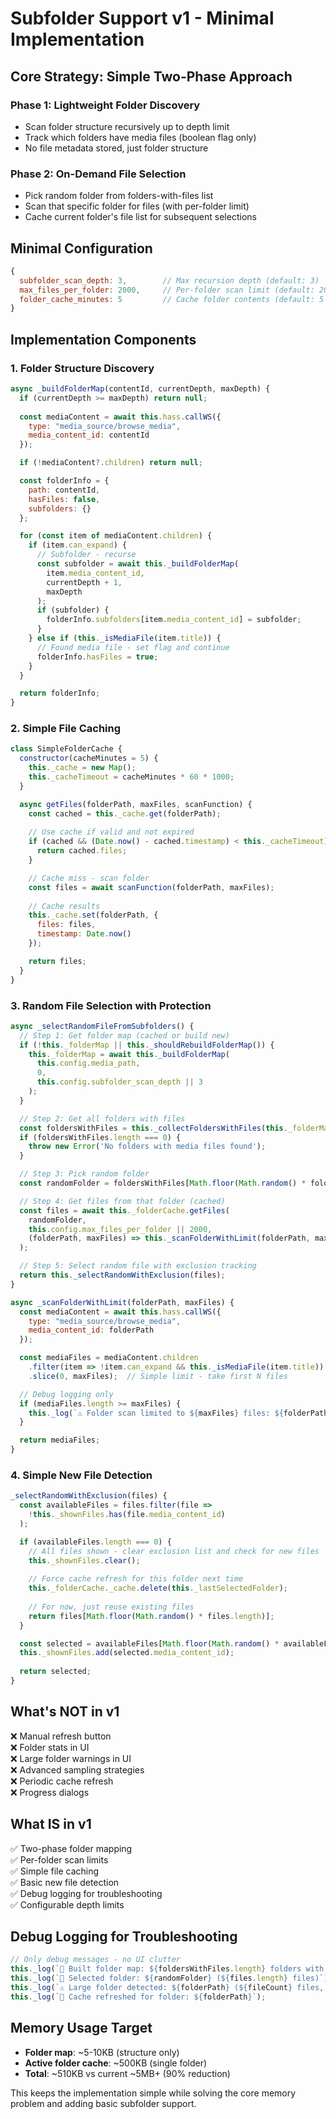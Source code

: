 # Subfolder Support v1 - Minimal Implementation

## Core Strategy: Simple Two-Phase Approach

### Phase 1: Lightweight Folder Discovery
- Scan folder structure recursively up to depth limit
- Track which folders have media files (boolean flag only)
- No file metadata stored, just folder structure

### Phase 2: On-Demand File Selection
- Pick random folder from folders-with-files list
- Scan that specific folder for files (with per-folder limit)
- Cache current folder's file list for subsequent selections

## Minimal Configuration

```javascript
{
  subfolder_scan_depth: 3,        // Max recursion depth (default: 3)
  max_files_per_folder: 2000,     // Per-folder scan limit (default: 2000)  
  folder_cache_minutes: 5         // Cache folder contents (default: 5 min)
}
```

## Implementation Components

### 1. Folder Structure Discovery

```javascript
async _buildFolderMap(contentId, currentDepth, maxDepth) {
  if (currentDepth >= maxDepth) return null;
  
  const mediaContent = await this.hass.callWS({
    type: "media_source/browse_media",
    media_content_id: contentId
  });

  if (!mediaContent?.children) return null;

  const folderInfo = {
    path: contentId,
    hasFiles: false,
    subfolders: {}
  };

  for (const item of mediaContent.children) {
    if (item.can_expand) {
      // Subfolder - recurse
      const subfolder = await this._buildFolderMap(
        item.media_content_id, 
        currentDepth + 1, 
        maxDepth
      );
      if (subfolder) {
        folderInfo.subfolders[item.media_content_id] = subfolder;
      }
    } else if (this._isMediaFile(item.title)) {
      // Found media file - set flag and continue
      folderInfo.hasFiles = true;
    }
  }

  return folderInfo;
}
```

### 2. Simple File Caching

```javascript
class SimpleFolderCache {
  constructor(cacheMinutes = 5) {
    this._cache = new Map();
    this._cacheTimeout = cacheMinutes * 60 * 1000;
  }

  async getFiles(folderPath, maxFiles, scanFunction) {
    const cached = this._cache.get(folderPath);
    
    // Use cache if valid and not expired
    if (cached && (Date.now() - cached.timestamp) < this._cacheTimeout) {
      return cached.files;
    }

    // Cache miss - scan folder
    const files = await scanFunction(folderPath, maxFiles);
    
    // Cache results
    this._cache.set(folderPath, {
      files: files,
      timestamp: Date.now()
    });

    return files;
  }
}
```

### 3. Random File Selection with Protection

```javascript
async _selectRandomFileFromSubfolders() {
  // Step 1: Get folder map (cached or build new)
  if (!this._folderMap || this._shouldRebuildFolderMap()) {
    this._folderMap = await this._buildFolderMap(
      this.config.media_path, 
      0, 
      this.config.subfolder_scan_depth || 3
    );
  }

  // Step 2: Get all folders with files
  const foldersWithFiles = this._collectFoldersWithFiles(this._folderMap);
  if (foldersWithFiles.length === 0) {
    throw new Error('No folders with media files found');
  }

  // Step 3: Pick random folder
  const randomFolder = foldersWithFiles[Math.floor(Math.random() * foldersWithFiles.length)];

  // Step 4: Get files from that folder (cached)
  const files = await this._folderCache.getFiles(
    randomFolder, 
    this.config.max_files_per_folder || 2000,
    (folderPath, maxFiles) => this._scanFolderWithLimit(folderPath, maxFiles)
  );

  // Step 5: Select random file with exclusion tracking
  return this._selectRandomWithExclusion(files);
}

async _scanFolderWithLimit(folderPath, maxFiles) {
  const mediaContent = await this.hass.callWS({
    type: "media_source/browse_media",
    media_content_id: folderPath
  });

  const mediaFiles = mediaContent.children
    .filter(item => !item.can_expand && this._isMediaFile(item.title))
    .slice(0, maxFiles);  // Simple limit - take first N files

  // Debug logging only
  if (mediaFiles.length >= maxFiles) {
    this._log(`⚠️ Folder scan limited to ${maxFiles} files: ${folderPath}`);
  }

  return mediaFiles;
}
```

### 4. Simple New File Detection

```javascript
_selectRandomWithExclusion(files) {
  const availableFiles = files.filter(file => 
    !this._shownFiles.has(file.media_content_id)
  );

  if (availableFiles.length === 0) {
    // All files shown - clear exclusion list and check for new files
    this._shownFiles.clear();
    
    // Force cache refresh for this folder next time
    this._folderCache._cache.delete(this._lastSelectedFolder);
    
    // For now, just reuse existing files
    return files[Math.floor(Math.random() * files.length)];
  }

  const selected = availableFiles[Math.floor(Math.random() * availableFiles.length)];
  this._shownFiles.add(selected.media_content_id);
  
  return selected;
}
```

## What's NOT in v1

❌ Manual refresh button  
❌ Folder stats in UI  
❌ Large folder warnings in UI  
❌ Advanced sampling strategies  
❌ Periodic cache refresh  
❌ Progress dialogs  

## What IS in v1

✅ Two-phase folder mapping  
✅ Per-folder scan limits  
✅ Simple file caching  
✅ Basic new file detection  
✅ Debug logging for troubleshooting  
✅ Configurable depth limits  

## Debug Logging for Troubleshooting

```javascript
// Only debug messages - no UI clutter
this._log(`📁 Built folder map: ${foldersWithFiles.length} folders with files`);
this._log(`🎲 Selected folder: ${randomFolder} (${files.length} files)`);
this._log(`⚠️ Large folder detected: ${folderPath} (${fileCount} files, limited to ${maxFiles})`);
this._log(`🔄 Cache refreshed for folder: ${folderPath}`);
```

## Memory Usage Target

- **Folder map**: ~5-10KB (structure only)
- **Active folder cache**: ~500KB (single folder)
- **Total**: ~510KB vs current ~5MB+ (90% reduction)

This keeps the implementation simple while solving the core memory problem and adding basic subfolder support.